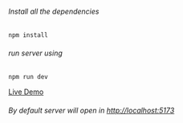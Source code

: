 ###### Install all the dependencies

```
npm install
```

###### run server using

```
npm run dev
```

[Live Demo ](https://faq-accordian-app-react.netlify.app/)

###### By default server will open in [ http://localhost:5173](http://localhost:5173/)
